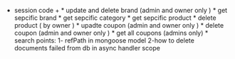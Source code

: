 * session code + 
       * update and delete brand (admin and owner only )
       * get sepcific brand
       * get sepcific category
       * get sepcific product
       * delete product ( by owner )
       * upadte coupon  (admin and owner only )
       * delete coupon (admin and owner only )
       * get all coupons (admins only)
       * search points:
         1- refPath in mongoose model
         2-how to delete documents failed from db in async handler scope 

